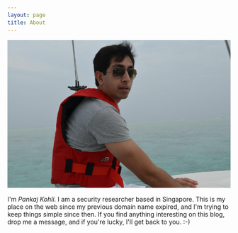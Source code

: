 ```yaml
---
layout: page
title: About
---
```


<img src="/public/pic.jpg" alt="color photo" />

<p>
I'm <em>Pankaj Kohli</em>. I am a security researcher based in Singapore. This is my place on the web since my previous domain name expired, and I'm trying to keep things simple since then. If you find anything interesting on this blog, drop me a message, and if you're lucky, I'll get back to you. :-)
<p>

